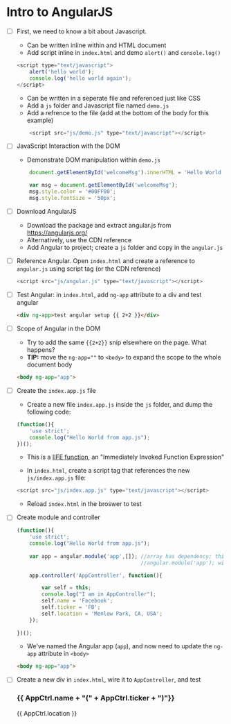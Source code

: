 # Intro to AngularJS

  - [ ] First, we need to know a bit about Javascript.

    - Can be written inline within and HTML document
    - Add script inline in `index.html` and demo `alert()` and `console.log()`
      
    ```js
    <script type="text/javascript">
        alert('hello world');
        console.log('hello world again');
    </script>
    ```
    
    - Can be written in a seperate file and referenced just like CSS
    - Add a `js` folder and Javascript file named `demo.js`
    - Add a refrence to the file (add at the bottom of the body for this example)
    
    ```js
        <script src="js/demo.js" type="text/javascript"></script>
    ```

  - [ ] JavaScript Interaction with the DOM

    - Demonstrate DOM manipulation within `demo.js`
       
    ```js
        document.getElementById('welcomeMsg').innerHTML = 'Hello World From JavaScript!!!';

        var msg = document.getElementById('welcomeMsg');
        msg.style.color = '#00FF00';
        msg.style.fontSize = '50px';
    ```

  - [ ] Download AngularJS
    
    - Download the package and extract angular.js from https://angularjs.org/
    - Alternatively, use the CDN reference
    - Add Angular to project; create a `js` folder and copy in the `angular.js`

  - [ ] Reference Angular. Open `index.html` and create a reference to 
    `angular.js` using script tag (or the CDN reference)

    ```js
    <script src="js/angular.js" type="text/javascript"></script>
    ```

  - [ ] Test Angular: in `index.html`, add `ng-app` attribute to a div and test angular

    ```html
    <div ng-app>test angular setup {{ 2+2 }}</div>
    ```

  - [ ] Scope of Angular in the DOM 

    - Try to add the same `{{2+2}}` snip elsewhere on the page. What happens?
    - **TIP:** move the `ng-app=""` to `<body>` to expand the scope to the whole document body
    
    ```html
    <body ng-app="app">
    ```

  - [ ] Create the `index.app.js` file
    
    - Create a new file `index.app.js` inside the `js` folder, and dump the following code:
    
    ```js
    (function(){
        'use strict';
        console.log("Hello World from app.js");
    })();
    ```
    
    - This is a [IIFE function](https://en.wikipedia.org/wiki/Immediately-invoked_function_expression),
      an "Immediately Invoked Function Expression"
    
    - In `index.html`, create a script tag that references the new `js/index.app.js` file:
    
    ```js
    <script src="js/index.app.js" type="text/javascript"></script>
    ```
    
    - Reload `index.html` in the broswer to test
    
  - [ ] Create module and controller
    
    ```js
    (function(){
        'use strict';
        console.log("Hello World from app.js");
        
        var app = angular.module('app',[]); //array has dependency; this create a module called app
                                            //angular.module('app'); will look up a module called app

        app.controller('AppController', function(){

            var self = this;
            console.log("I am in AppController");
            self.name = 'Facebook';
            self.ticker = 'FB';
            self.location = 'Menlow Park, CA, USA';
        });
        
    })();
    ```
    
    - We've named the Angular app (`app`), and now need to update the `ng-app` attribute in `<body>`
    
    ```html
    <body ng-app="app">
    ```
    
  - [ ] Create a new div in `index.html`, wire it to `AppController`, and test 
    
       <div ng-controller="AppController as AppCtrl">
            <h3>{{ AppCtrl.name + "(" + AppCtrl.ticker + ")"}}</h3>
            <p>{{ AppCtrl.location }}</p>
        </div>
